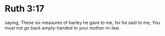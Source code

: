 # Ruth 3:17

saying, These six measures of barley he gave to me, for he said to me, You must not go back empty-handed to your mother-in-law.
